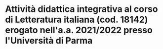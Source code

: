 # Attività didattica integrativa al corso di Letteratura italiana (cod. 18142) erogato nell'a.a. 2021/2022 presso l'Università di Parma
